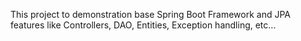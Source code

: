 This project to demonstration base Spring Boot Framework and JPA features like
Controllers, DAO, Entities, Exception handling, etc...
